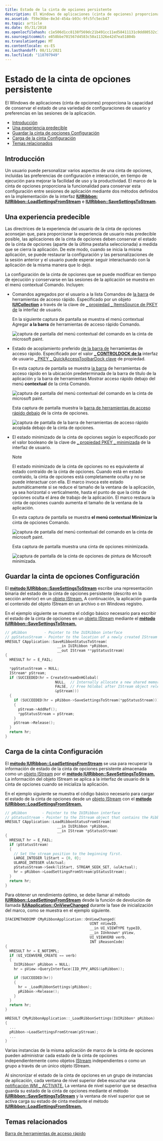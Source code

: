 ```yaml
---
title: Estado de la cinta de opciones persistente
description: El Windows de aplicaciones (cinta de opciones) proporciona la capacidad de conservar el estado de una variedad de configuraciones de usuario y preferencias en las sesiones de la aplicación.
ms.assetid: f59e36be-8e3d-454a-b93c-9fc5fc5ecb47
ms.topic: article
ms.date: 05/31/2018
ms.openlocfilehash: c1e506d1cc8138f569dc21b491cc11ed58411131c0dd80532c19043c5974995e
ms.sourcegitcommit: e858bbe701567d4583c50a11326e42d7ea51804b
ms.translationtype: MT
ms.contentlocale: es-ES
ms.lasthandoff: 08/11/2021
ms.locfileid: "118707949"
---
```

# <a name="persisting-ribbon-state"></a>Estado de la cinta de opciones persistente

El Windows de aplicaciones (cinta de opciones) proporciona la capacidad de conservar el estado de una variedad de configuraciones de usuario y preferencias en las sesiones de la aplicación.

-   [Introducción](#introduction)
-   [Una experiencia predecible](#a-predictable-experience)
-   [Guardar la cinta de opciones Configuración](#save-ribbon-settings)
-   [Carga de la cinta Configuración](#load-ribbon-settings)
-   [Temas relacionados](#related-topics)

## <a name="introduction"></a>Introducción

Un usuario puede personalizar varios aspectos de una cinta de opciones, incluidas las preferencias de configuración e interacción, en tiempo de ejecución para mejorar la facilidad de uso y la productividad. El marco de la cinta de opciones proporciona la funcionalidad para conservar esta configuración entre sesiones de aplicación mediante dos métodos definidos en la implementación de la interfaz [**IUIRibbon:**](/windows/desktop/api/uiribbon/nn-uiribbon-iuiribbon) [**IUIRibbon::LoadSettingsFromStream**](/windows/desktop/api/uiribbon/nf-uiribbon-iuiribbon-loadsettingsfromstream) e [**IUIRibbon::SaveSettingsToStream**](/windows/desktop/api/uiribbon/nf-uiribbon-iuiribbon-savesettingstostream).

## <a name="a-predictable-experience"></a>Una experiencia predecible

Las [](https://msdn.microsoft.com/library/cc872782.aspx) directrices de la experiencia del usuario de la cinta de opciones aconsejan que, para proporcionar la experiencia de usuario más predecible posible, las aplicaciones de la cinta de opciones deben conservar el estado de la cinta de opciones (aparte de la última pestaña seleccionada) a medida que se cierra la aplicación. De este modo, cuando se inicia la misma aplicación, se puede restaurar la configuración y las personalizaciones de la sesión anterior y el usuario puede esperar seguir interactuando con la aplicación de la misma manera que lo dejó.

La configuración de la cinta de opciones que se puede modificar en tiempo de ejecución y conservarse en las sesiones de la aplicación se muestra en el menú contextual Comando. Incluyen:

-   Comandos agregados por el usuario a la lista Comandos de [la barra](windowsribbon-controls-quickaccesstoolbar.md) de herramientas de acceso rápido. Especificado por un objeto [**IUICollection**](/windows/desktop/api/uiribbon/nn-uiribbon-iuicollection) a través de la clave de [ \_ propiedad \_ ItemsSource de PKEY de](windowsribbon-reference-properties-uipkey-itemssource.md) la interfaz de usuario.

    En la siguiente captura de pantalla se muestra el menú contextual Agregar **a la barra** de herramientas de acceso rápido Comando.

    ![captura de pantalla del menú contextual del comando en la cinta de microsoft paint.](images/controls/qat-contextmenu-add.png)

-   Estado de acoplamiento preferido [de la barra de](windowsribbon-controls-quickaccesstoolbar.md) herramientas de acceso rápido. Especificado por el valor [**\_ CONTROLDOCK de la**](/windows/desktop/api/uiribbon/ne-uiribbon-ui_controldock) interfaz de usuario [ \_ PKEY \_ QuickAccessToolbarDock clave](windowsribbon-reference-properties-uipkey-quickaccesstoolbardock.md) de propiedad.

    En esta captura de pantalla se muestra [la barra](windowsribbon-controls-quickaccesstoolbar.md) de herramientas de acceso rápido en la ubicación predeterminada de la barra de título de la aplicación y la barra de herramientas Mostrar acceso rápido debajo del menú **contextual** de la cinta Comando.

    ![captura de pantalla del menú contextual del comando en la cinta de microsoft paint.](images/controls/qat-contextmenu-add.png)

    Esta captura de pantalla muestra la [barra de herramientas de acceso rápido debajo](windowsribbon-controls-quickaccesstoolbar.md) de la cinta de opciones.

    ![captura de pantalla de la barra de herramientas de acceso rápido acoplada debajo de la cinta de opciones.](images/controls/qat-dockbottom.png)

-   El estado minimizado de la cinta de opciones según lo especificado por el valor booleano de la clave de [ \_ propiedad PKEY \_ minimizada](windowsribbon-reference-properties-uipkey-minimized.md) de la interfaz de usuario.

    > [!Note]  
    > El estado minimizado de la cinta de opciones no es equivalente al estado contraído de la cinta de opciones. Cuando está en estado contraído, la cinta de opciones está completamente oculta y no se puede interactuar con ella. El marco invoca este estado automáticamente si se reduce el tamaño de la ventana de la aplicación, ya sea horizontal o verticalmente, hasta el punto de que la cinta de opciones oculta el área de trabajo de la aplicación. El marco restaura la cinta de opciones cuando aumenta el tamaño de la ventana de la aplicación.

     

    En esta captura de pantalla se muestra **el menú contextual Minimizar la** cinta de opciones Comando.

    ![captura de pantalla del menú contextual del comando en la cinta de microsoft paint.](images/controls/qat-contextmenu-add.png)

    Esta captura de pantalla muestra una cinta de opciones minimizada.

    ![captura de pantalla de la cinta de opciones de pintura de Microsoft minimizada.](images/properties/ui-pkey-minimized.png)

## <a name="save-ribbon-settings"></a>Guardar la cinta de opciones Configuración

El [**método IUIRibbon::SaveSettingsToStream**](/windows/desktop/api/uiribbon/nf-uiribbon-iuiribbon-savesettingstostream) escribe una representación binaria del estado de la cinta de opciones persistente (descrito en la sección anterior) en un [objeto IStream.](/windows/win32/api/objidl/nn-objidl-istream) A continuación, la aplicación guarda el contenido del objeto IStream en un archivo o en Windows registro.

En el ejemplo siguiente se muestra el código básico necesario para escribir el estado de la cinta de opciones en un [objeto IStream](/windows/win32/api/objidl/nn-objidl-istream) mediante el [**método IUIRibbon::SaveSettingsToStream.**](/windows/desktop/api/uiribbon/nf-uiribbon-iuiribbon-savesettingstostream)


```C++
// pRibbon        - Pointer to the IUIRibbon interface
// ppStatusStream - Pointer to the location of a newly created IStream object
HRESULT CApplication::SaveRibbonStatusToStream(
                        __in IUIRibbon *pRibbon, 
                        __out IStream **ppStatusStream)
{
  HRESULT hr = E_FAIL; 

  *ppStatusStream = NULL;
  IStream* pStream;
  if (SUCCEEDED(hr = CreateStreamOnHGlobal(
                       NULL,  // Internally allocate a new shared memory.
                       FALSE, // Free hGlobal after IStream object released.
                       &pStream)))
  {
    if (SUCCEEDED(hr = pRibbon->SaveSettingsToStream(*ppStatusStream)))
    {                  
      pStream->AddRef();
      *ppStatusStream = pStream;
    }
    pStream->Release();
  }
  return hr;
}
```



## <a name="load-ribbon-settings"></a>Carga de la cinta Configuración

El [**método IUIRibbon::LoadSettingsFromStream**](/windows/desktop/api/uiribbon/nf-uiribbon-iuiribbon-loadsettingsfromstream) se usa para recuperar la información de estado de la cinta de opciones persistente almacenada como un [objeto IStream](/windows/win32/api/objidl/nn-objidl-istream) por el [**método IUIRibbon::SaveSettingsToStream.**](/windows/desktop/api/uiribbon/nf-uiribbon-iuiribbon-savesettingstostream) La información del objeto IStream se aplica a la interfaz de usuario de la cinta de opciones cuando se inicializa la aplicación.

En el ejemplo siguiente se muestra el código básico necesario para cargar el estado de la cinta de opciones desde un [objeto IStream](/windows/win32/api/objidl/nn-objidl-istream) con el [**método IUIRibbon::LoadSettingsFromStream.**](/windows/desktop/api/uiribbon/nf-uiribbon-iuiribbon-loadsettingsfromstream)


```C++
// pRibbon       - Pointer to the IUIRibbon interface
// pStatusStream - Pointer to the IStream object that contains the Ribbon state information
HRESULT CApplication::LoadRibbonStatusFromStream(
                        __in IUIRibbon *pRibbon, 
                        __in IStream *pStatusStream)
{     
  HRESULT hr = E_FAIL;
  if (pStatusStream)
  {
    // Set the stream position to the beginning first.
    LARGE_INTEGER liStart = {0, 0};
    ULARGE_INTEGER ulActual;
    pStatusStream->Seek(liStart, STREAM_SEEK_SET, &ulActual);
    hr = pRibbon->LoadSettingsFromStream(pStatusStream);
  }
  return hr;
}
```



Para obtener un rendimiento óptimo, se debe llamar al método [**IUIRibbon::LoadSettingsFromStream**](/windows/desktop/api/uiribbon/nf-uiribbon-iuiribbon-loadsettingsfromstream) desde la función de devolución de llamada [**IUIApplication::OnViewChanged**](/windows/desktop/api/uiribbon/nf-uiribbon-iuiapplication-onviewchanged) durante la fase de inicialización del marco, como se muestra en el ejemplo siguiente.


```C++
IFACEMETHODIMP CMyRibbonApplication::OnViewChanged(
                                       UINT nViewID, 
                                       __in UI_VIEWTYPE typeID, 
                                       __in IUnknown* pView, 
                                       UI_VIEWVERB verb, 
                                       INT iReasonCode)
{
  HRESULT hr = E_NOTIMPL;
  if (UI_VIEWVERB_CREATE == verb)
  {
    IUIRibbon* pRibbon = NULL;
    hr = pView->QueryInterface(IID_PPV_ARGS(&pRibbon));

    if (SUCCEEDED(hr))
    {
      hr = _LoadRibbonSettings(pRibbon);
      pRibbon->Release();
    }
  }
  return hr;
}

HRESULT CMyRibbonApplication::_LoadRibbonSettings(IUIRibbon* pRibbon)
{
  ...
  pRibbon->LoadSettingsFromStream(pStream);
  ...
}
```



Varias instancias de la misma aplicación de marco de la cinta de opciones pueden administrar cada estado de la cinta de opciones independientemente como objetos [IStream](/windows/win32/api/objidl/nn-objidl-istream) independientes o como un grupo a través de un único objeto IStream.

Al sincronizar el estado de la cinta de opciones en un grupo de instancias de aplicación, cada ventana de nivel superior debe escuchar una [notificación WM \_ ACTIVATE.](../inputdev/wm-activate.md) La ventana de nivel superior que se desactiva guarda su estado de la cinta de opciones mediante el método [**IUIRibbon::SaveSettingsToStream**](/windows/desktop/api/uiribbon/nf-uiribbon-iuiribbon-savesettingstostream) y la ventana de nivel superior que se activa carga su estado de cinta mediante el método [**IUIRibbon::LoadSettingsFromStream.**](/windows/desktop/api/uiribbon/nf-uiribbon-iuiribbon-loadsettingsfromstream)

## <a name="related-topics"></a>Temas relacionados

<dl> <dt>

[Barra de herramientas de acceso rápido](windowsribbon-controls-quickaccesstoolbar.md)
</dt> </dl>

 

 